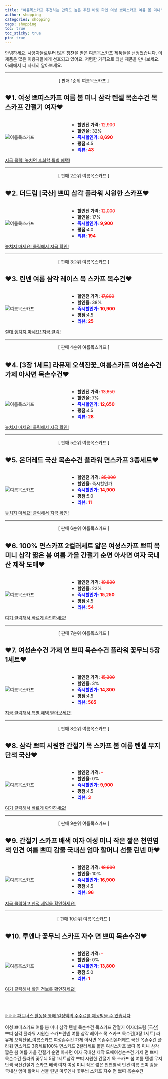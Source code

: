 ```yaml
---
title: "여름목스카프 추천하는 만족도 높은 추천 바로 확인 여성 쁘띠스카프 여름 봄 미니"
author: shopping
categories: shopping
tags: shopping
toc: true
toc_sticky: true
pin: true
---
```

안녕하세요. 사용자들로부터 많은 칭찬을 받은 여름목스카프 제품들을 선정했습니다. 이 제품은 많은 이용자들에게 선호되고 있어요. 저렴한 가격으로 최신 제품을 만나보세요. 아래에서 더 자세히 알아보세요.

---
<p class="toplist" style="margin: 0 auto; display: block; width: fit-content;">[ 판매 1순위 여름목스카프 ]</p>

<h2><strong>❤️1. 여성 쁘띠스카프 여름 봄 미니 삼각 텐셀 목손수건 목스카프 간절기 여자❤️</strong></h2>

<div style="display: flex; align-items: center;">
    <div style="flex: 0.4;">
        <img src="https://thumbnail10.coupangcdn.com/thumbnails/remote/230x230ex/image/vendor_inventory/35c9/e5895d9da2bedfd8cb601e0ac984003a3f8f942be97a916b7cbd6ce5c57f.jpg" alt="여름목스카프" style="max-width: 100%;">
    </div>
    <div style="flex: 0.6; margin-left: 10px;">
        <ul>
            <li><strong>할인전 가격:</strong> <del style="color: red;">12,900</del></li>
            <li><strong>할인율:</strong> 32%</li>
            <li><span style='color:blue'><strong>즉시할인가:</strong></span> <span style='color:red'><strong>8,690</strong></span></li>
            <li><strong>평점:</strong>4.5</li>
            <li><span style='color:blue'><strong>리뷰:</strong></span> <span style='color:red'><strong>43</strong></span></li>
        </ul>
    </div>
</div>
<div class="center">
    <a href="https://selin100587001.github.io?lptag=AF9450613&subid=githubio&pageKey=7211026429&traceid=V0-153&itemId=18248763025&vendorItemId=85395924278" class="myButton">
        지금 클릭! 놓치면 후회할 특별 혜택!
    </a>
</div>


---
<p class="toplist" style="margin: 0 auto; display: block; width: fit-content;">[ 판매 2순위 여름목스카프 ]</p>

<h2><strong>❤️2. 더드림 [국산] 쁘띠 삼각 플라워 시원한 스카프❤️</strong></h2>

<div style="display: flex; align-items: center;">
    <div style="flex: 0.4;">
        <img src="https://thumbnail7.coupangcdn.com/thumbnails/remote/230x230ex/image/vendor_inventory/c60d/39a2a1a8dd0f375e171a9bb1ac8a7ea792a46e012bb8529488e6eb269ae7.jpg" alt="여름목스카프" style="max-width: 100%;">
    </div>
    <div style="flex: 0.6; margin-left: 10px;">
        <ul>
            <li><strong>할인전 가격:</strong> <del style="color: red;">12,000</del></li>
            <li><strong>할인율:</strong> 17%</li>
            <li><span style='color:blue'><strong>즉시할인가:</strong></span> <span style='color:red'><strong>9,900</strong></span></li>
            <li><strong>평점:</strong>4.0</li>
            <li><span style='color:blue'><strong>리뷰:</strong></span> <span style='color:red'><strong>194</strong></span></li>
        </ul>
    </div>
</div>
<div class="center">
    <a href="https://selin100587001.github.io?lptag=AF9450613&subid=githubio&pageKey=6486629652&traceid=V0-153&itemId=14222347739&vendorItemId=88666008543" class="myButton">
        놓치지 마세요! 클릭해서 지금 확인!
    </a>
</div>


---
<p class="toplist" style="margin: 0 auto; display: block; width: fit-content;">[ 판매 3순위 여름목스카프 ]</p>

<h2><strong>❤️3. 린넨 여름 삼각 레이스 목 스카프 목수건❤️</strong></h2>

<div style="display: flex; align-items: center;">
    <div style="flex: 0.4;">
        <img src="https://thumbnail6.coupangcdn.com/thumbnails/remote/230x230ex/image/vendor_inventory/80ce/7eab0e2742d529f337790e03d3dda9902a3a68446866e141f49799253c64.JPG" alt="여름목스카프" style="max-width: 100%;">
    </div>
    <div style="flex: 0.6; margin-left: 10px;">
        <ul>
            <li><strong>할인전 가격:</strong> <del style="color: red;">17,800</del></li>
            <li><strong>할인율:</strong> 38%</li>
            <li><span style='color:blue'><strong>즉시할인가:</strong></span> <span style='color:red'><strong>10,900</strong></span></li>
            <li><strong>평점:</strong>4.5</li>
            <li><span style='color:blue'><strong>리뷰:</strong></span> <span style='color:red'><strong>25</strong></span></li>
        </ul>
    </div>
</div>
<div class="center">
    <a href="https://selin100587001.github.io?lptag=AF9450613&subid=githubio&pageKey=7961546128&traceid=V0-153&itemId=22012377554&vendorItemId=89454635860" class="myButton">
        절대 놓치지 마세요! 지금 클릭!
    </a>
</div>


---
<p class="toplist" style="margin: 0 auto; display: block; width: fit-content;">[ 판매 4순위 여름목스카프 ]</p>

<h2><strong>❤️4. [3장 1세트] 라뮤제 오색잔꽃_여름스카프 여성손수건 가제 아사면 목손수건❤️</strong></h2>

<div style="display: flex; align-items: center;">
    <div style="flex: 0.4;">
        <img src="https://thumbnail10.coupangcdn.com/thumbnails/remote/230x230ex/image/vendor_inventory/0122/64108df50f5b183e60a239f4aa03885b4406c1d7f4de532c2252ee3b4930.jpg" alt="여름목스카프" style="max-width: 100%;">
    </div>
    <div style="flex: 0.6; margin-left: 10px;">
        <ul>
            <li><strong>할인전 가격:</strong> <del style="color: red;">13,650</del></li>
            <li><strong>할인율:</strong> 7%</li>
            <li><span style='color:blue'><strong>즉시할인가:</strong></span> <span style='color:red'><strong>12,650</strong></span></li>
            <li><strong>평점:</strong>4.5</li>
            <li><span style='color:blue'><strong>리뷰:</strong></span> <span style='color:red'><strong>28</strong></span></li>
        </ul>
    </div>
</div>
<div class="center">
    <a href="https://selin100587001.github.io?lptag=AF9450613&subid=githubio&pageKey=8057943507&traceid=V0-153&itemId=22622133165&vendorItemId=89663662064" class="myButton">
        놓치지 마세요! 클릭해서 지금 확인!
    </a>
</div>


---
<p class="toplist" style="margin: 0 auto; display: block; width: fit-content;">[ 판매 5순위 여름목스카프 ]</p>

<h2><strong>❤️5. 온더레드 국산 목손수건 플라워 면스카프 3종세트❤️</strong></h2>

<div style="display: flex; align-items: center;">
    <div style="flex: 0.4;">
        <img src="https://thumbnail6.coupangcdn.com/thumbnails/remote/230x230ex/image/vendor_inventory/b502/e54aba78256862b222c76e3e0030abe80c3e6cf1a20dc85fde88424a052d.jpg" alt="여름목스카프" style="max-width: 100%;">
    </div>
    <div style="flex: 0.6; margin-left: 10px;">
        <ul>
            <li><strong>할인전 가격:</strong> <del style="color: red;">35,000</del></li>
            <li><strong>할인율:</strong> 즉시할인가</li>
            <li><span style='color:blue'><strong>즉시할인가:</strong></span> <span style='color:red'><strong>14,900</strong></span></li>
            <li><strong>평점:</strong>5.0</li>
            <li><span style='color:blue'><strong>리뷰:</strong></span> <span style='color:red'><strong>11</strong></span></li>
        </ul>
    </div>
</div>
<div class="center">
    <a href="https://selin100587001.github.io?lptag=AF9450613&subid=githubio&pageKey=8209670289&traceid=V0-153&itemId=23560057822&vendorItemId=90623681265" class="myButton">
        놓치지 마세요! 클릭해서 지금 확인!
    </a>
</div>


---
<p class="toplist" style="margin: 0 auto; display: block; width: fit-content;">[ 판매 6순위 여름목스카프 ]</p>

<h2><strong>❤️6. 100% 면스카프 2컬러세트 얇은 여성스카프 쁘띠 목 미니 삼각 짧은 봄 여름 가을 간절기 순면 아사면 여자 국내산 제작 도매❤️</strong></h2>

<div style="display: flex; align-items: center;">
    <div style="flex: 0.4;">
        <img src="https://thumbnail6.coupangcdn.com/thumbnails/remote/230x230ex/image/vendor_inventory/6114/554fe8d944e3b2a23554307171db8fdb66246a409c696f85a4de74186b3d.jpg" alt="여름목스카프" style="max-width: 100%;">
    </div>
    <div style="flex: 0.6; margin-left: 10px;">
        <ul>
            <li><strong>할인전 가격:</strong> <del style="color: red;">19,800</del></li>
            <li><strong>할인율:</strong> 22%</li>
            <li><span style='color:blue'><strong>즉시할인가:</strong></span> <span style='color:red'><strong>15,250</strong></span></li>
            <li><strong>평점:</strong>4.5</li>
            <li><span style='color:blue'><strong>리뷰:</strong></span> <span style='color:red'><strong>54</strong></span></li>
        </ul>
    </div>
</div>
<div class="center">
    <a href="https://selin100587001.github.io?lptag=AF9450613&subid=githubio&pageKey=7122353757&traceid=V0-153&itemId=17836436383&vendorItemId=85008847570" class="myButton">
        여기 클릭해서 빠르게 확인하세요!
    </a>
</div>


---
<p class="toplist" style="margin: 0 auto; display: block; width: fit-content;">[ 판매 7순위 여름목스카프 ]</p>

<h2><strong>❤️7. 여성손수건 가제 면 쁘띠 목손수건 플라워 꽃무늬 5장 1세트❤️</strong></h2>

<div style="display: flex; align-items: center;">
    <div style="flex: 0.4;">
        <img src="https://thumbnail7.coupangcdn.com/thumbnails/remote/230x230ex/image/vendor_inventory/a98f/b9bae0d43e10e4c9a712ffa4adb4866b032abae6805688e9f478f449df43.jpg" alt="여름목스카프" style="max-width: 100%;">
    </div>
    <div style="flex: 0.6; margin-left: 10px;">
        <ul>
            <li><strong>할인전 가격:</strong> <del style="color: red;">15,300</del></li>
            <li><strong>할인율:</strong> 3%</li>
            <li><span style='color:blue'><strong>즉시할인가:</strong></span> <span style='color:red'><strong>14,800</strong></span></li>
            <li><strong>평점:</strong>4.5</li>
            <li><span style='color:blue'><strong>리뷰:</strong></span> <span style='color:red'><strong>565</strong></span></li>
        </ul>
    </div>
</div>
<div class="center">
    <a href="https://selin100587001.github.io?lptag=AF9450613&subid=githubio&pageKey=7164284036&traceid=V0-153&itemId=18036031338&vendorItemId=85190479182" class="myButton">
        지금 클릭해서 특별 혜택 받아보세요!
    </a>
</div>


---
<p class="toplist" style="margin: 0 auto; display: block; width: fit-content;">[ 판매 8순위 여름목스카프 ]</p>

<h2><strong>❤️8. 삼각 쁘띠 시원한 간절기 목 스카프 봄 여름 텐셀 무지 단색 국산❤️</strong></h2>

<div style="display: flex; align-items: center;">
    <div style="flex: 0.4;">
        <img src="https://thumbnail8.coupangcdn.com/thumbnails/remote/230x230ex/image/vendor_inventory/e82a/7df2608c7b206de3fd80b15958724180dc8fc40c6c785cee438d4b4d97d9.jpg" alt="여름목스카프" style="max-width: 100%;">
    </div>
    <div style="flex: 0.6; margin-left: 10px;">
        <ul>
            <li><strong>할인전 가격:</strong> <del style="color: red;">-</del></li>
            <li><strong>할인율:</strong> 0%</li>
            <li><span style='color:blue'><strong>즉시할인가:</strong></span> <span style='color:red'><strong>9,900</strong></span></li>
            <li><strong>평점:</strong>4.5</li>
            <li><span style='color:blue'><strong>리뷰:</strong></span> <span style='color:red'><strong>3</strong></span></li>
        </ul>
    </div>
</div>
<div class="center">
    <a href="https://selin100587001.github.io?lptag=AF9450613&subid=githubio&pageKey=8181093983&traceid=V0-153&itemId=23389949570&vendorItemId=90418869090" class="myButton">
        여기 클릭해서 빠르게 확인하세요!
    </a>
</div>


---
<p class="toplist" style="margin: 0 auto; display: block; width: fit-content;">[ 판매 9순위 여름목스카프 ]</p>

<h2><strong>❤️9. 간절기 스카프 배색 여자 여성 미니 작은 짧은 천연염색 인견 여름 쁘띠 감물 국내산 엄마 할머니 선물 린넨 마❤️</strong></h2>

<div style="display: flex; align-items: center;">
    <div style="flex: 0.4;">
        <img src="https://thumbnail7.coupangcdn.com/thumbnails/remote/230x230ex/image/vendor_inventory/6c64/46d5859794c0fe7daa2ae22940f82d86d4b145212219b5ffa0b7443f33c7.jpg" alt="여름목스카프" style="max-width: 100%;">
    </div>
    <div style="flex: 0.6; margin-left: 10px;">
        <ul>
            <li><strong>할인전 가격:</strong> <del style="color: red;">18,900</del></li>
            <li><strong>할인율:</strong> 10%</li>
            <li><span style='color:blue'><strong>즉시할인가:</strong></span> <span style='color:red'><strong>16,900</strong></span></li>
            <li><strong>평점:</strong>4.5</li>
            <li><span style='color:blue'><strong>리뷰:</strong></span> <span style='color:red'><strong>96</strong></span></li>
        </ul>
    </div>
</div>
<div class="center">
    <a href="https://selin100587001.github.io?lptag=AF9450613&subid=githubio&pageKey=5581519371&traceid=V0-153&itemId=8921643031&vendorItemId=81596228202" class="myButton">
        지금 클릭하고 한정 세일을 확인하세요!
    </a>
</div>


---
<p class="toplist" style="margin: 0 auto; display: block; width: fit-content;">[ 판매 10순위 여름목스카프 ]</p>

<h2><strong>❤️10. 루엔나 꽃무늬 스카프 자수 면 쁘띠 목손수건❤️</strong></h2>

<div style="display: flex; align-items: center;">
    <div style="flex: 0.4;">
        <img src="https://thumbnail10.coupangcdn.com/thumbnails/remote/230x230ex/image/vendor_inventory/a2a5/5ba64cb0fd3a020134d8a96a04f6ac9e7592f2e337bd333bcc43deddb4bc.jpg" alt="여름목스카프" style="max-width: 100%;">
    </div>
    <div style="flex: 0.6; margin-left: 10px;">
        <ul>
            <li><strong>할인전 가격:</strong> <del style="color: red;">-</del></li>
            <li><strong>할인율:</strong> 0%</li>
            <li><span style='color:blue'><strong>즉시할인가:</strong></span> <span style='color:red'><strong>13,800</strong></span></li>
            <li><strong>평점:</strong>5.0</li>
            <li><span style='color:blue'><strong>리뷰:</strong></span> <span style='color:red'><strong>1</strong></span></li>
        </ul>
    </div>
</div>
<div class="center">
    <a href="https://selin100587001.github.io?lptag=AF9450613&subid=githubio&pageKey=8239433338&traceid=V0-153&itemId=23713469601&vendorItemId=90738364075" class="myButton">
        여기 클릭해서 할인 정보를 확인하세요!
    </a>
</div>

<br><br><br>[💦 💦 💦 파트너스 활동을 통해 일정액의 수수료를 제공받을 수 있습니다](https://link.coupang.com/a/bcpT2c)<br><br>여성 쁘띠스카프 여름 봄 미니 삼각 텐셀 목손수건 목스카프 간절기 여자더드림 [국산] 쁘띠 삼각 플라워 시원한 스카프린넨 여름 삼각 레이스 목 스카프 목수건[3장 1세트] 라뮤제 오색잔꽃_여름스카프 여성손수건 가제 아사면 목손수건온더레드 국산 목손수건 플라워 면스카프 3종세트100% 면스카프 2컬러세트 얇은 여성스카프 쁘띠 목 미니 삼각 짧은 봄 여름 가을 간절기 순면 아사면 여자 국내산 제작 도매여성손수건 가제 면 쁘띠 목손수건 플라워 꽃무늬 5장 1세트삼각 쁘띠 시원한 간절기 목 스카프 봄 여름 텐셀 무지 단색 국산간절기 스카프 배색 여자 여성 미니 작은 짧은 천연염색 인견 여름 쁘띠 감물 국내산 엄마 할머니 선물 린넨 마루엔나 꽃무늬 스카프 자수 면 쁘띠 목손수건